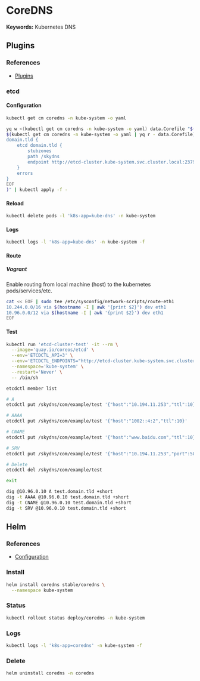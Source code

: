 # CoreDNS

**Keywords:** Kubernetes DNS

## Plugins

### References

- [Plugins](https://github.com/coredns/coredns/tree/master/plugin)

### etcd

#### Configuration

```sh
kubectl get cm coredns -n kube-system -o yaml
```

```sh
yq w <(kubectl get cm coredns -n kube-system -o yaml) data.Corefile "$(cat << EOF
$(kubectl get cm coredns -n kube-system -o yaml | yq r - data.Corefile)
domain.tld {
    etcd domain.tld {
        stubzones
        path /skydns
        endpoint http://etcd-cluster.kube-system.svc.cluster.local:2379
    }
    errors
}
EOF
)" | kubectl apply -f -
```

#### Reload

```sh
kubectl delete pods -l 'k8s-app=kube-dns' -n kube-system
```

#### Logs

```sh
kubectl logs -l 'k8s-app=kube-dns' -n kube-system -f
```

#### Route

##### Vagrant

Enable routing from local machine (host) to the kubernetes pods/services/etc.

```sh
cat << EOF | sudo tee /etc/sysconfig/network-scripts/route-eth1
10.244.0.0/16 via $(hostname -I | awk '{print $2}') dev eth1
10.96.0.0/12 via $(hostname -I | awk '{print $2}') dev eth1
EOF
```

#### Test

```sh
kubectl run 'etcd-cluster-test' -it --rm \
  --image='quay.io/coreos/etcd' \
  --env='ETCDCTL_API=3' \
  --env='ETCDCTL_ENDPOINTS="http://etcd-cluster.kube-system.svc.cluster.local:2379"' \
  --namespace='kube-system' \
  --restart='Never' \
  -- /bin/sh
```

```sh
etcdctl member list

# A
etcdctl put /skydns/com/example/test '{"host":"10.194.11.253","ttl":10}'

# AAAA
etcdctl put /skydns/com/example/test '{"host":"1002::4:2","ttl":10}'

# CNAME
etcdctl put /skydns/com/example/test '{"host":"www.baidu.com","ttl":10}'

# SRV
etcdctl put /skydns/com/example/test '{"host":"10.194.11.253","port":5000,"ttl":10}'

# Delete
etcdctl del /skydns/com/example/test

exit
```

```sh
dig @10.96.0.10 A test.domain.tld +short
dig -t AAAA @10.96.0.10 test.domain.tld +short
dig -t CNAME @10.96.0.10 test.domain.tld +short
dig -t SRV @10.96.0.10 test.domain.tld +short
```

## Helm

### References

- [Configuration](https://github.com/helm/charts/tree/master/stable/coredns#configuration)

### Install

```sh
helm install coredns stable/coredns \
  --namespace kube-system
```

### Status

```sh
kubectl rollout status deploy/coredns -n kube-system
```

### Logs

```sh
kubectl logs -l 'k8s-app=coredns' -n kube-system -f
```

### Delete

```sh
helm uninstall coredns -n coredns
```
